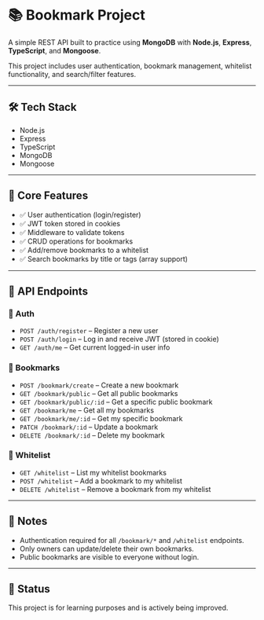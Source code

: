 # 📚 Bookmark Project

A simple REST API built to practice using **MongoDB** with **Node.js**, **Express**, **TypeScript**, and **Mongoose**.

This project includes user authentication, bookmark management, whitelist functionality, and search/filter features.

---

## 🛠️ Tech Stack

- Node.js
- Express
- TypeScript
- MongoDB
- Mongoose

---

## 🔐 Core Features

- ✅ User authentication (login/register)
- ✅ JWT token stored in cookies
- ✅ Middleware to validate tokens
- ✅ CRUD operations for bookmarks
- ✅ Add/remove bookmarks to a whitelist
- ✅ Search bookmarks by title or tags (array support)

---

## 🔗 API Endpoints

### 🔐 Auth

- `POST /auth/register` – Register a new user  
- `POST /auth/login` – Log in and receive JWT (stored in cookie)  
- `GET /auth/me` – Get current logged-in user info  

### 🔖 Bookmarks

- `POST /bookmark/create` – Create a new bookmark  
- `GET /bookmark/public` – Get all public bookmarks  
- `GET /bookmark/public/:id` – Get a specific public bookmark  
- `GET /bookmark/me` – Get all my bookmarks  
- `GET /bookmark/me/:id` – Get my specific bookmark  
- `PATCH /bookmark/:id` – Update a bookmark  
- `DELETE /bookmark/:id` – Delete my bookmark  

### 🤍 Whitelist

- `GET /whitelist` – List my whitelist bookmarks  
- `POST /whitelist` – Add a bookmark to my whitelist  
- `DELETE /whitelist` – Remove a bookmark from my whitelist  

---

## 📌 Notes

- Authentication required for all `/bookmark/*` and `/whitelist` endpoints.
- Only owners can update/delete their own bookmarks.
- Public bookmarks are visible to everyone without login.

---

## 🧪 Status

This project is for learning purposes and is actively being improved.
